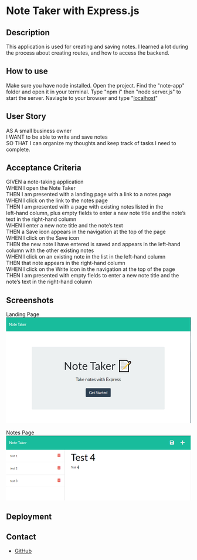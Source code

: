 # Note Taker with Express.js

## Description
This application is used for creating and saving notes. I learned a lot during the process about creating routes, and how to access the backend.

## How to use
Make sure you have node installed. Open the project. Find the "note-app" folder and open it in your terminal. Type "npm i" then "node server.js" to start the server. Naviagte to your browser and type "[localhost](http://localhost:3001/)"

## User Story
AS A small business owner<br />
I WANT to be able to write and save notes<br />
SO THAT I can organize my thoughts and keep track of tasks I need to complete.

## Acceptance Criteria
GIVEN a note-taking application<br />
WHEN I open the Note Taker<br />
THEN I am presented with a landing page with a link to a notes page<br />
WHEN I click on the link to the notes page<br />
THEN I am presented with a page with existing notes listed in the <br />left-hand column, plus empty fields to enter a new note title and the note’s text in the right-hand column<br />
WHEN I enter a new note title and the note’s text<br />
THEN a Save icon appears in the navigation at the top of the page<br />
WHEN I click on the Save icon<br />
THEN the new note I have entered is saved and appears in the left-hand column with the other existing notes<br />
WHEN I click on an existing note in the list in the left-hand column<br />
THEN that note appears in the right-hand column<br />
WHEN I click on the Write icon in the navigation at the top of the page<br />
THEN I am presented with empty fields to enter a new note title and the note’s text in the right-hand column

## Screenshots
Landing Page
![](./public/assets/images/homepage.PNG)

Notes Page
![](./public/assets/images/notespage.PNG)

## Deployment


## Contact

- [GitHub](https://github.com/brackenluke 'GitHub')
